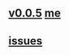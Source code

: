 ## [v0.0.5](https://github.com/littleflute/Comedy/edit/master/README.md) [me](https://littleflute.github.io/Comedy/)

## [issues](issues)
